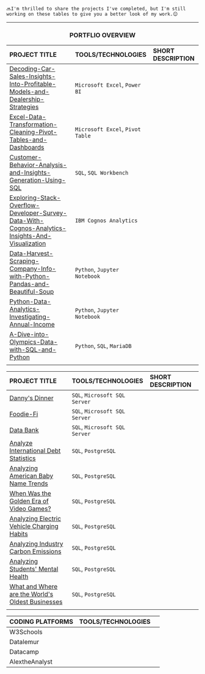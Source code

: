 `🔜I'm thrilled to share the projects I've completed, but I'm still working on these tables to give you a better look of my work.😊` 

---
### <p align="center"> PORTFLIO OVERVIEW</p>

| PROJECT TITLE | TOOLS/TECHNOLOGIES | SHORT DESCRIPTION |
|  :-  |  :-  |  :-  |
| [Decoding-Car-Sales-Insights-Into-Profitable-Models-and-Dealership-Strategies](https://github.com/abertpaat28/Decoding-Car-Sales-Insights-Into-Profitable-Models-And-Dealership-Strategies) | `Microsoft Excel`, `Power BI` |  |
| [Excel-Data-Transformation-Cleaning-Pivot-Tables-and-Dashboards](https://github.com/abertpaat28/Excel-Data-Transformation-Cleaning-Pivot-Tables-And-Dashboards) | `Microsoft Excel`, `Pivot Table` |  |
| [Customer-Behavior-Analysis-and-Insights-Generation-Using-SQL](https://github.com/abertpaat28/Customer-Behavior-Analysis-and-Insights-Generation-Using-SQL) | `SQL`, `SQL Workbench` |   |
| [Exploring-Stack-Overflow-Developer-Survey-Data-With-Cognos-Analytics-Insights-And-Visualization](https://github.com/abertpaat28/Exploring-Stack-Overflow-Developer-Survey-Data-With-Cognos-Analytics-Insights-And-Visualizations) | `IBM Cognos Analytics` |  |
| [Data-Harvest-Scraping-Company-Info-with-Python-Pandas-and-Beautiful-Soup](https://github.com/abertpaat28/Data-Harvest-Scraping-Company-Info-with-Python-Pandas-and-Beautiful-Soup) | `Python`, `Jupyter Notebook` |  |
| [Python-Data-Analytics-Investigating-Annual-Income](https://github.com/abertpaat28/Python-Data-Analytics-Investigating-Annual-Income) | `Python`, `Jupyter Notebook`  |  |
| [A-Dive-into-Olympics-Data-with-SQL-and-Python](https://github.com/abertpaat28/A-Dive-into-Olympics-Data-with-SQL-and-Python) | `Python`, `SQL`, `MariaDB` |  |
|  |  |  |


| PROJECT TITLE | TOOLS/TECHNOLOGIES | SHORT DESCRIPTION |
|  :-  |  :-  |  :-  |
| [Danny's Dinner](https://github.com/abertpaat28/SQL-Case-Studies/tree/main?tab=readme-ov-file#-case-study-no-1---dannys-dinner) | `SQL`, `Microsoft SQL Server` |  |
| [Foodie-Fi](https://github.com/abertpaat28/SQL-Case-Studies/tree/main?tab=readme-ov-file#-case-study-no-3---foodie-fi) | `SQL`, `Microsoft SQL Server` |  |
| [Data Bank](https://github.com/abertpaat28/SQL-Case-Studies/tree/main?tab=readme-ov-file#-case-study-no-4---data-bank) | `SQL`, `Microsoft SQL Server` |  |
| [Analyze International Debt Statistics](https://github.com/abertpaat28/Datacamp-Finished-Projects#-analyze-international-debt-statistics) | `SQL`, `PostgreSQL` |  |
| [Analyzing American Baby Name Trends](https://github.com/abertpaat28/Datacamp-Finished-Projects#-analyzing-baby-name-trends) | `SQL`, `PostgreSQL` |  |
| [When Was the Golden Era of Video Games?](https://github.com/abertpaat28/Datacamp-Finished-Projects#-when-was-the-golden-era-of-video-games) | `SQL`, `PostgreSQL` |  |
| [Analyzing Electric Vehicle Charging Habits](https://github.com/abertpaat28/Datacamp-Finished-Projects#-analyzing-electric-vehicle-charging-habits) | `SQL`, `PostgreSQL` |  |
| [Analyzing Industry Carbon Emissions](https://github.com/abertpaat28/Datacamp-Finished-Projects#-analyzing-industry-carbon-emissions) | `SQL`, `PostgreSQL` |  |
| [Analyzing Students' Mental Health](https://app.datacamp.com/learn/projects/analyzing_students_mental_health) | `SQL`, `PostgreSQL` |  |
| [What and Where are the World's Oldest Businesses](https://github.com/abertpaat28/Datacamp-Finished-Projects#-what-and-where-are-the-worlds-oldest-businesses) | `SQL`, `PostgreSQL` |  |
|  |  |  |


| CODING PLATFORMS | TOOLS/TECHNOLOGIES |  |
|  :-  |  :-  |  :-  |
| W3Schools |  |  |
| Datalemur |  |  |
| Datacamp |  |  |
| AlextheAnalyst |  |  |
